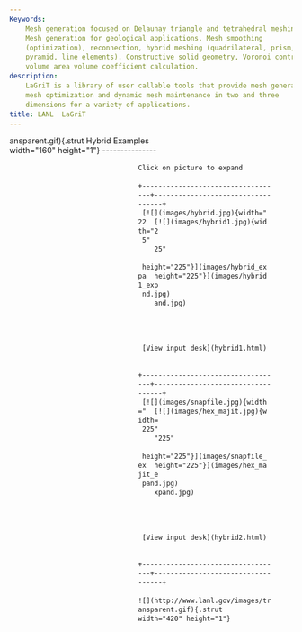```yaml
---
Keywords: 
    Mesh generation focused on Delaunay triangle and tetrahedral meshing.
    Mesh generation for geological applications. Mesh smoothing
    (optimization), reconnection, hybrid meshing (quadrilateral, prism,
    pyramid, line elements). Constructive solid geometry, Voronoi control
    volume area volume coefficient calculation.
description: 
    LaGriT is a library of user callable tools that provide mesh generation,
    mesh optimization and dynamic mesh maintenance in two and three
    dimensions for a variety of applications.
title: LANL  LaGriT 
---
```





 ansparent.gif){.strut              Hybrid Examples                   
 width="160" height="1"}            ---------------                   

                                    Click on picture to expand        

                                    +-------------------------------- 
                                    ---+----------------------------- 
                                    ------+                           
                                     [![](images/hybrid.jpg){width=" 
                                    22  [![](images/hybrid1.jpg){wid 
                                    th="2                            
                                     5"                              
                                        25"                          

                                     height="225"}](images/hybrid_ex 
                                    pa  height="225"}](images/hybrid 
                                    1_exp                            
                                     nd.jpg)                         
                                        and.jpg)                     




                                     [View input desk](hybrid1.html) 


                                    +-------------------------------- 
                                    ---+----------------------------- 
                                    ------+                           
                                     [![](images/snapfile.jpg){width 
                                    ="  [![](images/hex_majit.jpg){w 
                                    idth=                            
                                     225"                            
                                        "225"                        

                                     height="225"}](images/snapfile_ 
                                    ex  height="225"}](images/hex_ma 
                                    jit_e                            
                                     pand.jpg)                       
                                        xpand.jpg)                   




                                     [View input desk](hybrid2.html) 


                                    +-------------------------------- 
                                    ---+----------------------------- 
                                    ------+                           

                                    ![](http://www.lanl.gov/images/tr 
                                    ansparent.gif){.strut             
                                    width="420" height="1"}           



